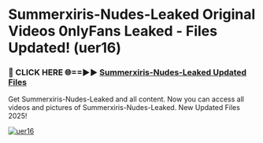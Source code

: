 # Summerxiris-Nudes-Leaked Original Videos 0nlyFans Leaked - Files Updated! (uer16)

<h3>🔴 CLICK HERE 🌐==►► <a href="https://tinyurl.com/5h6xmrr3" rel="nofollow">Summerxiris-Nudes-Leaked Updated Files</a></h3>

Get Summerxiris-Nudes-Leaked and all content. Now you can access all videos and pictures of Summerxiris-Nudes-Leaked. New Updated Files 2025!

[![uer16](https://i.imgur.com/KVD873Z.gif)](https://tinyurl.com/5h6xmrr3)
